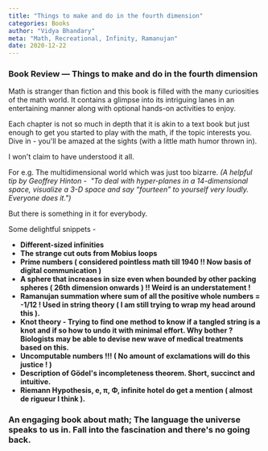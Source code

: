 ```yaml
---
title: "Things to make and do in the fourth dimension"
categories: Books
author: "Vidya Bhandary"
meta: "Math, Recreational, Infinity, Ramanujan"
date: 2020-12-22
---
```


### Book Review — Things to make and do in the fourth dimension

Math is stranger than fiction and this book is filled with the many curiosities of the math world. It contains a glimpse into its intriguing lanes in an entertaining manner along with optional hands-on activities to enjoy.

Each chapter is not so much in depth that it is akin to a text book but just enough to get you started to play with the math, if the topic interests you. 
Dive in - you'll be amazed at the sights (with a little math humor thrown in). 

I won't claim to have understood it all. 

For e.g.
The multidimensional world which was just too bizarre. 
*(A helpful tip by Geoffrey Hinton -  "To deal with hyper-planes in a 14-dimensional space, visualize a 3-D space and say “fourteen” to yourself very loudly. Everyone does it.")*

But there is something in it for everybody.

Some delightful snippets - 

- **Different-sized infinities**
- **The strange cut outs from Mobius loops**
- **Prime numbers ( considered pointless math till 1940 !! Now basis of digital communication )**
- **A sphere that increases in size even when bounded by other packing spheres ( 26th dimension onwards ) !! Weird is an understatement !**
- **Ramanujan summation where sum of all the positive whole numbers = -1/12 ! Used in string theory ( I am still trying to wrap my head around this ).**
- **Knot theory - Trying to find one method to know if a tangled string is a knot and if so how to undo it with minimal effort. Why bother ? Biologists may be able to devise new wave of medical treatments based on this.**
- **Uncomputable numbers !!! ( No amount of exclamations will do this justice ! )**
- **Description of Gödel's incompleteness theorem. Short, succinct and intuitive.**
- **Riemann Hypothesis, e, π, Φ, infinite hotel do get a mention ( almost de rigueur I think ).**

### An engaging book about math; The language the universe speaks to us in. Fall into the fascination and there's no going back.
